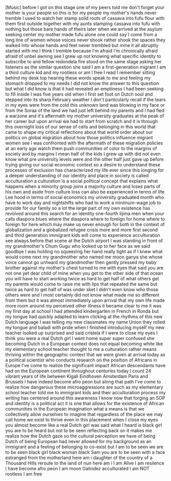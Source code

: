 
[Music]
before I got on this stage one of my
peers told me don&#39;t forget your mother
is your people so this is for my people
my mother&#39;s hands never tremble I used
to watch her stamp solid roots of
cassava into fufu flour with them first
outside together with my aunts stamping
cassava into fufu with nothing but those
bare hands of theirs later when we
arrived at the asylum seeking center my
mother made fufu alone one could say I
come from a long line of women whose
voices never shook rather shook the
spaces they walked into whose hands and
feet never trembled but mine it all
abruptly started with me I think I
tremble because I&#39;m afraid I&#39;m
chronically afraid afraid of unbel
awning see I grew up not knowing what
specific identity to subscribe to and
fellow redondela fire stood on the same
stage asking her listeners as the
similar question she said I am a
first-generation migrant I am a third
culture kid and my rootless or am I free
I read I remember sitting behind my desk
top hearing these words speak to me and
feeling my stomach dropped
to my needs I did not know the answer to
this question but what I did know is
that it had revealed an emptiness I had
been seeking to fill inside I was five
years old when I first set foot on Dutch
soul and stepped into its sharp February
weather I don&#39;t particularly recall if
the tears in my eyes were from the cold
this unknown land was blowing in my face
or from the Soraa of the land we had
just left behind my parents and I had
fled a warzone and it&#39;s aftermath
my mother university graduates at the
peak of her career but upon arrival we
had to start from scratch and it is
through this overnight loss of our sense
of cells and belonging in this world
that came to shape my critical
reflections about that world order about
our politics on global migration about
how those politics influence migrant
women see I was confronted with the
aftermath of these migration policies at
an early age watch them push communities
of color to the margins of society and
by margins I mean half of the kids I
grew up with did not even know what pre
university levels were and the other
half just gave up before trying giving
our social economic context so a desire
to understand these processes of
exclusion has characterized my life ever
since this longing for a deeper
understanding of our identity and place
in society is called acculturation
a culturation is a social political
concept that explains what happens when
a minority group joins a majority
culture and loses parts of his own and
aside from culture loss can also be
experienced in terms of life Lee hood
in terms of social economics my
university graduated month who have to
work day and nightshifts who had to work
a minimum-wage job to provide for our
family so a lot the large part of my own
existence has revolved around this
search for an identity one-fourth
Iijima men when your calls diaspora
blues where the diaspora where to
foreign for home where to foreign for
here which may make us never enough for
both in the context of globalization and
a globalized refugee crisis more and
more first second and third generation
immigrant kids will come to experience
acculturation see always before that
scene at the Dutch airport I was
standing in front of my grandmother&#39;s
Chum Gugu who looked up to her face as
we said goodbye
I was holding no squeezing her hand
really tight as if I knew what would
come next my grandmother who named me
moon ganya she whose voice cannot go
unheard my grandmother then gently
pressed my baby brother against my
mother&#39;s chest turned to me with eyes
that said you are not one yet dear child
of mine when you get to the other side
of that ocean you will have to start
working twice as hard to get half of
what others get my parents would come to
raise me with lips that repeated the
same but twice as hard to get half of
was under sket I didn&#39;t even know who
those others were and I most certainly
did not know what made me so different
from them but it was almost immediately
upon arrival that my own life
made more room around my perceived other
illness it became clear to me it was my
first day at school I had attended
kindergarten in French in Ronda but my
tongue had quickly adapted to learn
clicking at the rhythms of this new
Dutch language I was telling my new
classmates my name Union they rolled my
tongue and baladi with pride when I
finished introducing myself my new
teacher looked up surprised and said
cristela if I were to close my eyes I
think you were a real Dutch girl I went
home super super confused she becoming
Dutch in a European context does not
equal becoming white like my elementary
school teacher thought to me a
culturation rather means thriving within
the geographic context that we were
given at arrival today as a political
scientist who conducts research on the
position of Africans in Europe I&#39;ve come
to realize the significant impact
African descendants have had on the
European continent throughout centuries
today I count 24 vibrant years of life
between Kigali Eindhoven Amsterdam Paris
and Brussels I have indeed become afro
peon but along that path I&#39;ve come to
realize how dangerous these
microaggressions are such as my
elementary school teacher told me to
immigrant kids and their acculturation
process my writing has centered around
this awareness I know now that forging
an SOP and identity is a political act
it is one that allows for the existence
of
African communities in the European
imagination what a means is that we
collectively allow ourselves to imagine
that regardless of the place we may call
home we exist to thrive even in this
placement when I close my eyes you
almost become like a real Dutch girl was
said what I heard is black girl you are
to be heard but not to be seen
reflecting back on it makes me realize
how the Dutch gaze so the cultural
perception we have of being Dutch of
being European had never allowed for my
background as an immigrant and a feeling
of belonging to co-exist but I am to be
seen we are to be seen black girl black
woman black Sam you are to be seen with
a face estranged from the motherland
here am i daughter of the country of a
Thousand Hills reroute to the land of
nun here am i I am Alive I am resilence
I have become afro peon
I am moon Galindez acculturated I am NOT
rootless I am free
